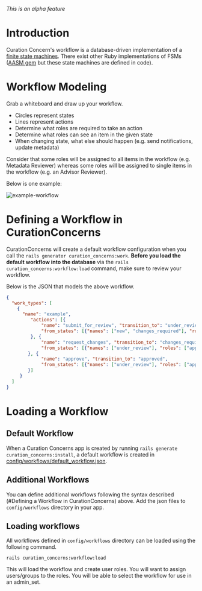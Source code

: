 _This is an alpha feature_

# Introduction

Curation Concern's workflow is a database-driven implementation of a [finite state machines](https://en.wikipedia.org/wiki/Finite-state_machine). There exist other Ruby implementations of FSMs ([AASM gem](https://github.com/aasm/aasm) but these state machines are defined in code).

# Workflow Modeling

Grab a whiteboard and draw up your workflow.

* Circles represent states
* Lines represent actions
* Determine what roles are required to take an action
* Determine what roles can see an item in the given state
* When changing state, what else should happen (e.g. send notifications, update metadata)

Consider that some roles will be assigned to all items in the workflow (e.g. Metadata Reviewer) whereas some roles will be assigned to single items in the workflow (e.g. an Advisor Reviewer).

Below is one example:

![example-workflow](https://cloud.githubusercontent.com/assets/2130/19000926/1eab97e4-8713-11e6-9edc-0599fedca795.png)

# Defining a Workflow in CurationConcerns

CurationConcerns will create a default workflow configuration when you call the `rails generator curation_concerns:work`. **Before you load the default workflow into the database** via the `rails curation_concerns:workflow:load` command, make sure to review your workflow.

Below is the JSON that models the above workflow.

```json
{
  "work_types": [
    {
      "name": "example",
         "actions": [{
             "name": "submit_for_review", "transition_to": "under_review",
             "from_states": [{"names": ["new", "changes_required"], "roles": ["creating_deposit"]}]
         }, {
             "name": "request_changes", "transition_to": "changes_required",
             "from_states": [{"names": ["under_review"], "roles": ["approving_work"]}]
        }, {
             "name": "approve", "transition_to": "approved",
             "from_states": [{"names": ["under_review"], "roles": ["approving_work"]}]
        }]
     }
  ]
}
```

# Loading a Workflow

## Default Workflow

When a Curation Concerns app is created by running `rails generate curation_concerns:install`, a default workflow is created in [config/workflows/default_workflow.json](https://github.com/projecthydra/curation_concerns/blob/master/lib/generators/curation_concerns/templates/workflow.json.erb).

## Additional Workflows

You can define additional workflows following the syntax described (#Defining a Workflow in CurationConcerns) above.  Add the json files to `config/workflows` directory in your app.

## Loading workflows

All workflows defined in `config/workflows` directory can be loaded using the following command.

```
rails curation_concerns:workflow:load
```

This will load the workflow and create user roles.  You will want to assign users/groups to the roles.  You will be able to select the workflow for use in an admin_set.

